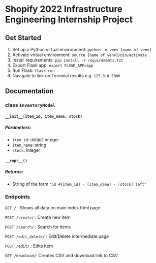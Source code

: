 # Shopify 2022 Infrastructure Engineering Internship Project

## Get Started

1. Set up a Python virtual environment: `python -m venv [name of venv]`
2. Activate virtual environment: `source [name of venv]/bin/activate`
3. Install requirements: `pip install -r requirements.txt`
4. Export Flask app: `export FLASK_APP=app`
5. Run Flask: `flask run`
6. Navigate to link on Terminal results e.g. `127.0.0.5000`

## Documentation

### class `InventoryModel`

#### `__init__(item_id, item_name, stock)`

##### Parameters:

* `item_id`: `UNIQUE` integer
* `item_name`: string
* `stock`: integer

#### `__repr__()`

##### Returns: 

* String of the form `"id #[item_id] - [item_name] - [stock] left"`

### Endpoints

`GET /` : Shows all data on main index.html page

`POST /create/` : Create new item

`POST /search/` : Search for items

`POST /edit_delete/` : Edit/Delete intermediate page

`POST /edit/` : Edits item

`GET /download/`: Creates CSV and download link to CSV



